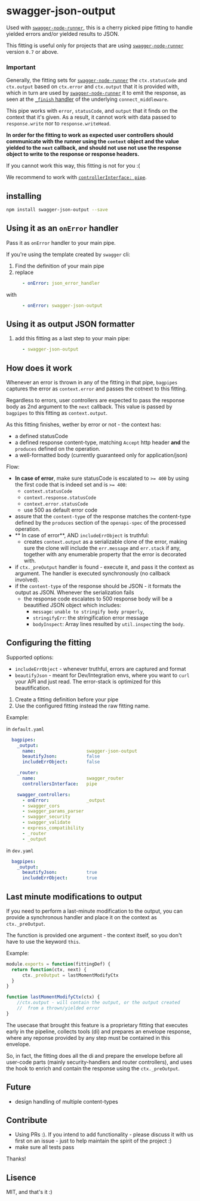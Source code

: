 swagger-json-output
===================

Used with [`swagger-node-runner`][1], this is a cherry picked pipe fitting to handle
yielded errors and/or yielded results to JSON.


This fitting is useful only for projects that are using [`swagger-node-runner`][1]
version `0.7` or above.


### Important

Generally, the fitting sets for [`swagger-node-runner`][1] the `ctx.statusCode`
and `ctx.output` based on `ctx.error` and `ctx.output` that it is provided with,
which in turn are used by [`swagger-node-runner`][1] it to emit the response, as 
seen at the [`_finish` handler][2] of the underlying `connect_middleware`.


This pipe works with `error`, `statusCode`, and `output` that it finds on the 
context that it's given.
As a result, it cannot work with data passed to `response.write` nor to 
`response.writeHead`.

**In order for the fitting to work as expected user controllers should 
communicate with the runner using the `context` object and the value yielded to
the `next` callback, and should not use not use the response object to write to
the response or response headers.**

If you cannot work this way, this fitting is not for you :(

We recommend to work with [`controllerInterface: pipe`][3].


## installing
```bash
npm install swagger-json-output --save
```

## Using it as an `onError` handler

Pass it as `onError` handler to your main pipe.

If you're using the template created by `swagger` cli:

1. Find the definition of your main pipe
2. replace
```yaml
      - onError: json_error_handler
```      
with
```yaml
      - onError: swagger-json-output
```      

## Using it as output JSON formatter
1. add this fitting as a last step to your main pipe:
```yaml
      - swagger-json-output
```

## How does it work

Whenever an error is thrown in any of the fitting in that pipe, `bagpipes` 
captures the error as `context.error` and passes the cotnext to this 
fitting.

Regardless to errors, user controllers are expected to pass the response body 
as 2nd argument to the `next` callback. This value is passed by `bagpipes` to 
this fitting as `context.output`.

As this fitting finishes, wether by error or not - the context has:
 - a defined statusCode
 - a defined response content-type, matching `Accept` http header **and** the 
   `produces` defined on the operation.
 - a well-formatted body (currently guaranteed only for application/json)


Flow:
 - **In case of error**, make sure statusCode is escalated to `>= 400` by using the first code
   that is indeed set and is `>= 400`:
    - `context.statusCode` 
    - `context.response.statusCode`
    - `context.error.statusCode`
    - use 500 as default error code
 - assure that the `content-type` of the response matches the content-type
   defined by the `produces` section of the `openapi-spec` of the processed
   operation.
 - ** In case of error**, AND `includeErrObject` is truthful: 
    - creates `context.output` as a serializable clone of the error, making
      sure the clone will include the `err.message` and `err.stack` if any,
      together with any enumerable property that the error is decorated with.
 - if `ctx._preOutput` handler is found - execute it, and pass it the context as argument.
   The handler is executed synchronously (no callback involved).
 - if the `content-type` of the response should be JSON - it formats the  
   output as JSON.
   Whenever the serialization fails 
    - the response code escalates to 500
      response body will be a beautified JSON object which includes:
        - `message`: `unable to stringify body properly`,
        - `stringifyErr`: the stringification error message
        - `bodyInspect`: Array lines resulted by `util.inspect`ing the `body`.

       
## Configuring the fitting 
Supported options:
 - `includeErrObject` - whenever truthful, errors are captured and format
 - `beautifyJson` - meant for Dev/Integration envs, where you want to `curl` your API and just read.
   The error-stack is optimized for this beautification.

1. Create a fitting definition before your pipe
2. Use the configured fitting instead the raw fitting name. 

Example:

in `default.yaml`
```yaml
  bagpipes: 
    _output:
      name:                   swagger-json-output
      beautifyJson:           false
      includeErrObject:       false

    _router:
      name:                   swagger_router
      controllersInterface:   pipe

    swagger_controllers:
      - onError:              _output
      - swagger_cors
      - swagger_params_parser
      - swagger_security
      - swagger_validate
      - express_compatibility
      - _router
      - _output
``` 

in `dev.yaml`
```yaml
  bagpipes: 
    _output:
      beautifyJson:           true
      includeErrObject:       true
```      

## Last minute modifications to output

If you need to perform a last-minute modification to the output, you can 
provide a synchronous handler and place it on the context as `ctx._preOutput`.

The function is provided one argument - the context itself, so you don't have
to use the keyword `this`.

Example:

```javascript
module.exports = function(fittingDef) {
  return function(ctx, next) {
      ctx._preOutput = lastMomentModifyCtx
  }
}

function lastMomentModifyCtx(ctx) {
    //ctx.output - will contain the output, or the output created 
    //  from a thrown/yielded error
}
```

The usecase that brought this feature is a proprietary fitting that executes 
early in the pipeline, collects tools (di) and prepares an envelope response,
where any reponse provided by any step must be contained in this envelope.

So, in fact, the fitting does all the di and prepare the envelope before 
all user-code parts (mainly security-handlers and router controllers), and
uses the hook to enrich and contain the response using the `ctx._preOutput`.
 
## Future
 - design handling of multiple content-types

## Contribute
 - Using PRs :).
   If you intend to add functionality - please discuss it with us first on an 
   issue - just to help maintain the spirit of the project :)
 - make sure all tests pass
 
 Thanks!

## Lisence

MIT, and that's it :)
 
[1]: https://www.npmjs.com/package/swagger-node-runner
[2]: https://github.com/theganyo/swagger-node-runner/blob/master/lib/connect_middleware.js#L68
[3]: https://github.com/theganyo/swagger-node-runner/wiki/Controllers-Interface
